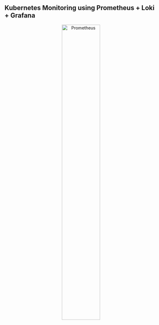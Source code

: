 ## Kubernetes Monitoring using Prometheus + Loki + Grafana

<div align="center">
   <img src="https://github.com/famasboy888/Kubernetes_monitoring_Prometheus_Loki_Grafana/assets/23441168/f60867c4-514c-40c7-aa95-8021521dd46c" title="Prometheus" alt="Prometheus" width="50%" height="50%"/>
</div>
